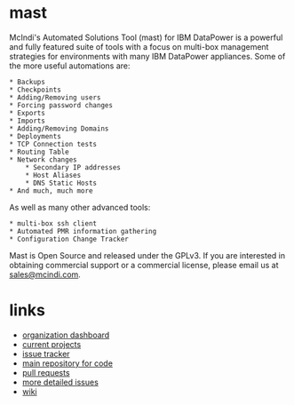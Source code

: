 # mast

McIndi's Automated Solutions Tool (mast) for IBM DataPower is a powerful and
fully featured suite of tools with a focus on multi-box management strategies
for environments with many IBM DataPower appliances. Some of the more useful
automations are:

    * Backups
    * Checkpoints
	* Adding/Removing users
	* Forcing password changes
	* Exports
    * Imports
	* Adding/Removing Domains
	* Deployments
	* TCP Connection tests
	* Routing Table
	* Network changes
	    * Secondary IP addresses
	    * Host Aliases
	    * DNS Static Hosts
    * And much, much more

As well as many other advanced tools:

    * multi-box ssh client
    * Automated PMR information gathering
    * Configuration Change Tracker

Mast is Open Source and released under the GPLv3. If you are interested in
obtaining commercial support or a commercial license, please email us at
sales@mcindi.com.

# links

* [organization dashboard](https://github.com/orgs/McIndi/dashboard)
* [current projects](https://github.com/McIndi/mast/projects)
* [issue tracker](https://github.com/mcindi/mast/issues)
* [main repository for code](https://github.com/mcindi/mast.installer)
* [pull requests](https://github.com/mcindi/mast.installer/pulls)
* [more detailed issues](https://github.com/mcindi/mast.installer/issues)
* [wiki](https://github.com/mcindi/mast/wiki)
